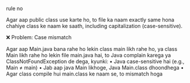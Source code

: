 rule no 

Agar aap public class use karte ho, to file ka naam exactly same hona chahiye class ke naam ke saath, including capitalization (case-sensitive).

❌ Problem: Case mismatch

Agar aap Main.java bana rahe ho lekin class main likh rahe ho, ya class Main likh rahe ho lekin file main.java hai, to Java complain karega ya ClassNotFoundException de dega, kyunki:
	•	Java case-sensitive hai (e.g., Main ≠ main)
	•	Jab aap java Main likhoge, Java Main.class dhoondhega
	•	Agar class compile hui main.class ke naam se, to mismatch hoga